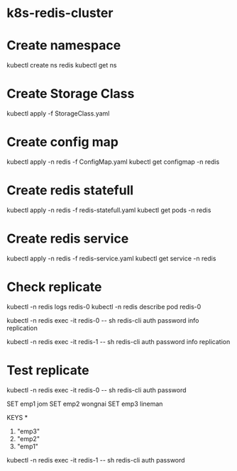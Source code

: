 # k8s-redis-cluster

# Create namespace
kubectl create ns redis
kubectl get ns

# Create Storage Class
kubectl apply -f StorageClass.yaml

# Create config map
kubectl apply -n redis -f ConfigMap.yaml
kubectl get configmap -n redis

# Create redis statefull
kubectl apply -n redis -f redis-statefull.yaml
kubectl get pods -n redis

# Create redis service
kubectl apply -n redis -f redis-service.yaml
kubectl get service -n redis

# Check replicate
kubectl -n redis logs redis-0
kubectl -n redis describe pod redis-0

kubectl -n redis exec -it redis-0 -- sh
redis-cli 
auth password
info replication


kubectl -n redis exec -it redis-1 -- sh
redis-cli 
auth password
info replication

# Test replicate
kubectl -n redis exec -it redis-0 -- sh
redis-cli 
auth password

SET emp1 jom
SET emp2 wongnai
SET emp3 lineman

KEYS *
1) "emp3"
2) "emp2"
3) "emp1"

kubectl -n redis exec -it redis-1 -- sh
redis-cli
auth password